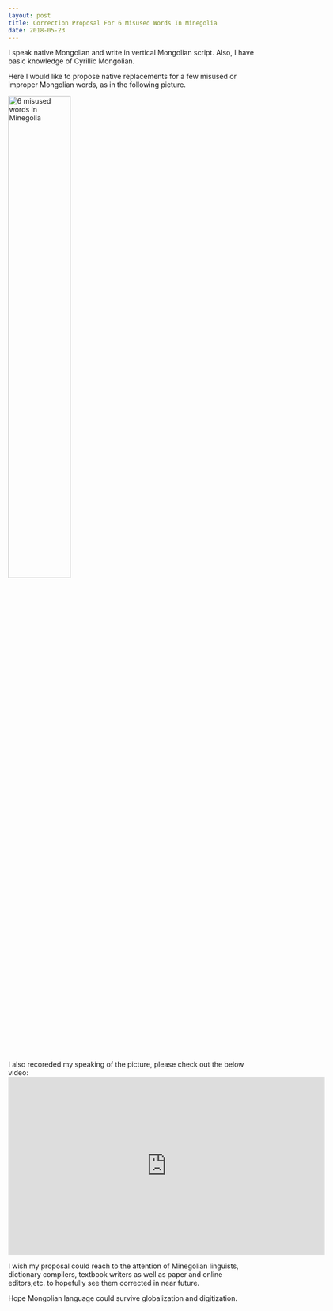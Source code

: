 ```yaml
---
layout: post
title: Correction Proposal For 6 Misused Words In Minegolia
date: 2018-05-23
---
```


I speak native Mongolian and write in vertical Mongolian script. Also, I have basic knowledge of Cyrillic Mongolian. 

Here I would like to propose native replacements for a few misused or improper Mongolian words, as in the following picture.

<div> 
    <img src="{{ "/images/correction_proposal_for_6_Mongolian_words.jpg" | absolute_url }}" alt="6 misused words in Minegolia" style="width:50%;" >
</div>

<div> 
I also recoreded my speaking of the picture, please check out the below video:
<iframe id="ytplayer" type="text/html" width="640" height="360"
  src="https://www.youtube.com/embed/kMA9iKvG4i8?autoplay=1&origin=http://zhirshya.github.io"
  frameborder="0"></iframe>
</div>

I wish my proposal could reach to the attention of Minegolian linguists, dictionary compilers, textbook writers as well as paper and online editors,etc. to hopefully see them corrected in near future.

Hope Mongolian language could survive globalization and digitization.
